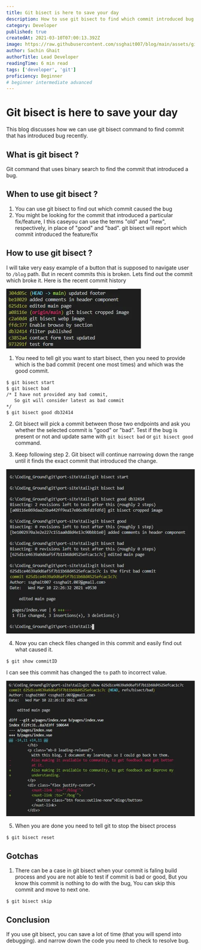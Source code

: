 ```yaml
---
title: Git bisect is here to save your day
description: How to use git bisect to find which commit introduced bug.
category: Developer
published: true
createdAt: 2021-03-10T07:00:13.392Z
image: https://raw.githubusercontent.com/ssghait007/blog/main/assets/git-bisect.webp
author: Sachin Ghait
authorTitle: Lead Developer
readingTime: 6 min read
tags: ['developer', 'git']
proficiency: Beginner
# beginner intermediate advanced 
---
```


# Git bisect is here to save your day

This blog discusses how we can use git bisect command to find commit that has introduced bug recently.

## What is git bisect ?

Git command that uses binary search to find the commit that introduced a bug.

## When to use git bisect ?

1. You can use git bisect to find out which commit caused the bug
2. You might be looking for the commit that introduced a particular fix/feature, I this caseyou can use the terms "old" and "new", respectively, in place of "good" and "bad". git bisect will report which commit introduced the feature/fix

## How to use git bisect ?

I will take very easy example of a button that is supposed to navigate user to `/blog` path.
But in recent commits this is broken.
Lets find out the commit which broke it.
Here is the recent commit history

![image alt text](https://raw.githubusercontent.com/ssghait007/blog/main/assets/git-bisect-commits.webp)

1. You need to tell git you want to start bisect, then you need to provide which is the bad commit (recent one most times) and which was the good commit.

```bash{1,3-5}
$ git bisect start
$ git bisect bad
/* I have not provided any bad commit,
   So git will consider latest as bad commit
*/
$ git bisect good db32414
```

2. Git bisect will pick a commit between those two endpoints and ask you whether the selected commit is "good" or "bad". Test if the bug is present or not and update same with `git bisect bad` or `git bisect good` command.

3. Keep following step 2. Git bisect will continue narrowing down the range until it finds the exact commit that introduced the change.

![image alt text](https://raw.githubusercontent.com/ssghait007/blog/main/assets/git-bisect-log.webp)

4. Now you can check files changed in this commit and easily find out what caused it.

```bash{1,3-5}
$ git show commitID
```

I can see this commit has changed the `to` path to incorrect value.

![image alt text](https://raw.githubusercontent.com/ssghait007/blog/main/assets/git-bisect-buggy-commit.webp)

5. When you are done you need to tell git to stop the bisect process

```bash{1,3-5}
$ git bisect reset
```

## Gotchas

1. There can be a case in git bisect when your commit is faling build process and you are not able to test if commit is bad or good, But you know this commit is nothing to do with the bug, You can skip this commit and move to next one.

```bash{1,3-5}
$ git bisect skip
```

## Conclusion

If you use git bisect, you can save a lot of time (that you will spend into debugging).
and narrow down the code you need to check to resolve bug.
